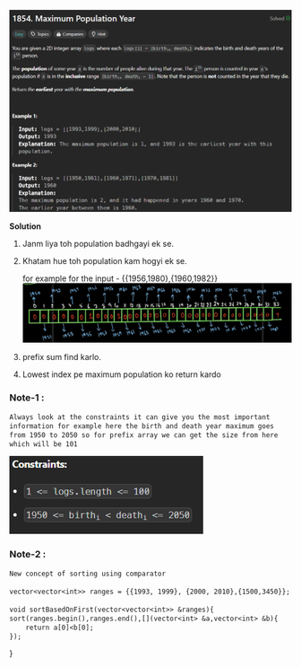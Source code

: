 ![alt text](image.png)

**Solution**
1. Janm liya toh population badhgayi ek se.
2. Khatam hue toh population kam hogyi ek se.

    for example for the input - {{1956,1980},{1960,1982}}
    ![alt text](<Screenshot 2025-04-10 120744.png>)

3. prefix sum find karlo.
4. Lowest index pe maximum population ko return kardo

### Note-1 : 

    Always look at the constraints it can give you the most important information for example here the birth and death year maximum goes from 1950 to 2050 so for prefix array we can get the size from here which will be 101

![alt text](image-1.png)



### Note-2 :

    New concept of sorting using comparator

    vector<vector<int>> ranges = {{1993, 1999}, {2000, 2010},{1500,3450}};

    void sortBasedOnFirst(vector<vector<int>> &ranges){
    sort(ranges.begin(),ranges.end(),[](vector<int> &a,vector<int> &b){
        return a[0]<b[0];
    });
} 
